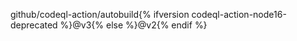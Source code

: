github/codeql-action/autobuild{% ifversion codeql-action-node16-deprecated %}@v3{% else %}@v2{% endif %}
